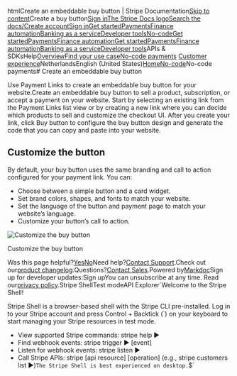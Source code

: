 htmlCreate an embeddable buy button | Stripe Documentation[Skip to content](#main-content)Create a buy button[Sign in](https://dashboard.stripe.com/login?redirect=https%3A%2F%2Fdocs.stripe.com%2Fno-code%2Fbuy-button)[The Stripe Docs logo](/)[Search the docs/](#)[Create account](https://dashboard.stripe.com/register)[Sign in](https://dashboard.stripe.com/login?redirect=https%3A%2F%2Fdocs.stripe.com%2Fno-code%2Fbuy-button)[Get started](/get-started)[Payments](/payments)[Finance automation](/finance-automation)[Banking as a service](/financial-services)[Developer tools](/development)[No-code](/no-code)[Get started](/get-started)[Payments](/payments)[Finance automation](/finance-automation)[](#)[Get started](/get-started)[Payments](/payments)[Finance automation](/finance-automation)[Banking as a service](/financial-services)[Developer tools](/development)[](#)APIs & SDKsHelp[Overview](/docs/no-code)[Find your use case](/docs/no-code/get-started)[No-code payments](#)
[Customer experience](#)NetherlandsEnglish (United States)[](#)[](#)[Home](/docs)[No-code](/docs/no-code)No-code payments# Create an embeddable buy button

Use Payment Links to create an embeddable buy button for your website.Create an embeddable buy button to sell a product, subscription, or accept a payment on your website. Start by selecting an existing link from the Payment Links list view or by creating a new link where you can decide which products to sell and customize the checkout UI. After you create your link, click Buy button to configure the buy button design and generate the code that you can copy and paste into your website.

## Customize the button

By default, your buy button uses the same branding and call to action configured for your payment link. You can:

- Choose between a simple button and a card widget.
- Set brand colors, shapes, and fonts to match your website.
- Set the language of the button and payment page to match your website’s language.
- Customize your button’s call to action.

![Customize the buy button](https://b.stripecdn.com/docs-statics-srv/assets/buy-button-card-layout.4003c3e9ffe3ce4378092dbdcd456ed9.png)

Customize the buy button

Was this page helpful?[Yes](#)[No](#)Need help?[Contact Support](https://support.stripe.com/).Check out our[product changelog](https://stripe.com/blog/changelog).Questions?[Contact Sales](https://stripe.com/contact/sales).Powered by[Markdoc](https://markdoc.dev)Sign up for developer updates:Sign upYou can unsubscribe at any time. Read our[privacy policy](https://stripe.com/privacy).Stripe ShellTest modeAPI Explorer[](https://stripe.com/docs/stripe-cli#install)`Welcome to the Stripe Shell!

Stripe Shell is a browser-based shell with the Stripe CLI pre-installed. Log in to your
Stripe account and press Control + Backtick (`) on your keyboard to start managing your Stripe
resources in test mode.

- View supported Stripe commands: stripe help ▶️
- Find webhook events: stripe trigger ▶️ [event]
- Listen for webhook events: stripe listen ▶
- Call Stripe APIs: stripe [api resource] [operation] (e.g., stripe customers list ▶️)`The Stripe Shell is best experienced on desktop.`$`